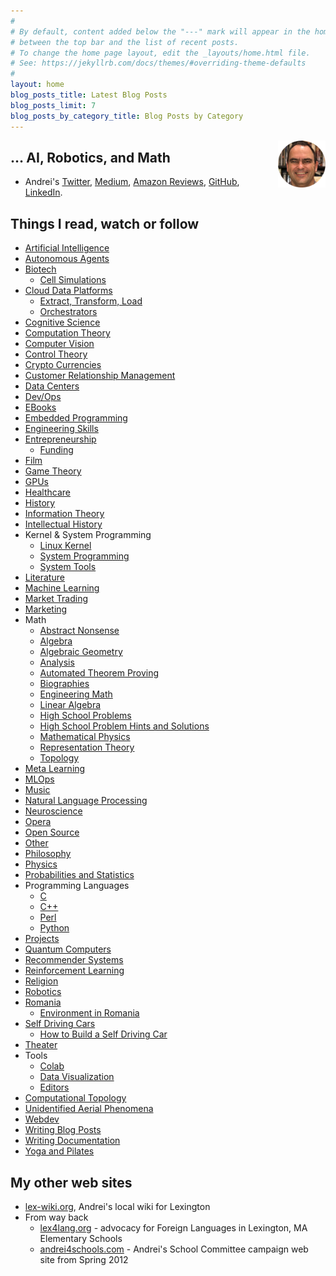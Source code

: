 ```yaml
---
#
# By default, content added below the "---" mark will appear in the home page
# between the top bar and the list of recent posts.
# To change the home page layout, edit the _layouts/home.html file.
# See: https://jekyllrb.com/docs/themes/#overriding-theme-defaults
#
layout: home
blog_posts_title: Latest Blog Posts
blog_posts_limit: 7
blog_posts_by_category_title: Blog Posts by Category
---
```


<img src="src/images/andrei_circle.png" align="right" width="15%" height="15%" />

## … AI, Robotics, and Math

* Andrei's [Twitter](https://twitter.com/bitdribble), [Medium](/medium), [Amazon Reviews](https://www.amazon.com/gp/profile/amzn1.account.AH2JFOWQ673YGWLX22JI2BKYOUXA/ref=cm_cr_dp_d_gw_tr?ie=UTF8), [GitHub](https://github.com/bitdribble), [LinkedIn](https://www.linkedin.com/in/andrei-radulescu-banu).

## Things I read, watch or follow

* [Artificial Intelligence](/artificial_intelligence)
* [Autonomous Agents](/autonomous_agents)
* [Biotech](/biotech)
  * [Cell Simulations](/biotech/cell_simulations)
* [Cloud Data Platforms](/cloud_data_platforms)
  * [Extract, Transform, Load](/cloud_data_platform/extract_transform_load)
  * [Orchestrators](/cloud_data_platforms/orchestrators)
* [Cognitive Science](/cognitive_science)
* [Computation Theory](/computation_theory)
* [Computer Vision](/computer_vision)
* [Control Theory](/control_theory)
* [Crypto Currencies](/crypto_currencies)
* [Customer Relationship Management](/customer_relationship_management)
* [Data Centers](/data_centers)
* [Dev/Ops](/devops)
* [EBooks](/ebooks)
* [Embedded Programming](/embedded_programming)
* [Engineering Skills](/engineering_skills)
* [Entrepreneurship](/entrepreneurship)
  * [Funding](/entrepreneurship/funding)
* [Film](/film)
* [Game Theory](/game_theory)
* [GPUs](/gpus)
* [Healthcare](/healthcare)
* [History](/history)
* [Information Theory](/information_theory)
* [Intellectual History](/intellectual_history)
* Kernel & System Programming
  * [Linux Kernel](/linux_kernel)
  * [System Programming](/system_programming)
  * [System Tools](/system_tools)
* [Literature](/literature)
* [Machine Learning](/machine_learning)
* [Market Trading](/market_trading)
* [Marketing](/marketing)
* Math
  * [Abstract Nonsense](/math/abstract_nonsense)
  * [Algebra](/math/algebra)
  * [Algebraic Geometry](/math/algebraic_geometry)
  * [Analysis](/math/analysis)
  * [Automated Theorem Proving](/math/automated_theorem_proving)
  * [Biographies](/math/biographies)
  * [Engineering Math](/math/engineering_math)
  * [Linear Algebra](/math/linear_algebra)
  * [High School Problems](/math/high_school)
  * [High School Problem Hints and Solutions](/math/high_school_solutions)
  * [Mathematical Physics](/math/mathematical_physics)
  * [Representation Theory](/math/representation_theory)
  * [Topology](/math/topology)
* [Meta Learning](/meta_learning)
* [MLOps](/mlops)
* [Music](/music)
* [Natural Language Processing](/natural_language_processing)
* [Neuroscience](/neuroscience)
* [Opera](/opera)
* [Open Source](/open_source)
* [Other](/other)
* [Philosophy](/philosophy)
* [Physics](/physics)
* [Probabilities and Statistics](/probabilities_and_statistics)
* Programming Languages
  * [C](/programming_languages/c)
  * [C++](/programming_languages/c++)
  * [Perl](/programming_languages/perl)
  * [Python](/programming_languages/python)
* [Projects](/projects)
* [Quantum Computers](/quantum_computers)
* [Recommender Systems](/recommender_systems)
* [Reinforcement Learning](/reinforcement_learning)
* [Religion](/religion)
* [Robotics](/robotics)
* [Romania](/romania)
  * [Environment in Romania](/romania/environment)
* [Self Driving Cars](/self_driving_cars)
  * [How to Build a Self Driving Car](/self_driving_cars/how_to_build_a_self_driving_car)
* [Theater](/theater)
* Tools
  * [Colab](/colab)
  * [Data Visualization](/data_visualization)
  * [Editors](/editors)
* [Computational Topology](/computational_topology)
* [Unidentified Aerial Phenomena](/unidentified_aerial_phenomena)
* [Webdev](/webdev)
* [Writing Blog Posts](/writing_blog_posts)
* [Writing Documentation](/writing_documentation)
* [Yoga and Pilates](/yoga_and_pilates)

## My other web sites
* [lex-wiki.org](http://lex-wiki.org), Andrei's local wiki for Lexington
* From way back
  * [lex4lang.org](https://web.archive.org/web/20150103052312/https://sites.google.com/site/lexington4languages/) - advocacy for Foreign Languages in Lexington, MA Elementary Schools
  * [andrei4schools.com](https://web.archive.org/web/20130817181328/http://andrei4schools.com/) - Andrei's School Committee campaign web site from Spring 2012
